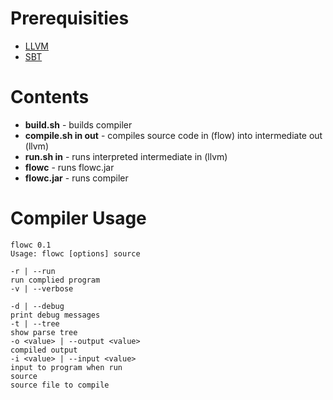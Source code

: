# Prerequisities

* [LLVM](http://llvm.org/)
* [SBT](http://www.scala-sbt.org/)

# Contents

* **build.sh** - builds compiler
* **compile.sh in out** - compiles source code in (flow) into intermediate out (llvm)
* **run.sh in** - runs interpreted intermediate in (llvm)
* **flowc** - runs flowc.jar
* **flowc.jar** - runs compiler

# Compiler Usage

```
flowc 0.1
Usage: flowc [options] source

-r | --run
run complied program
-v | --verbose

-d | --debug
print debug messages
-t | --tree
show parse tree
-o <value> | --output <value>
compiled output
-i <value> | --input <value>
input to program when run
source
source file to compile
```
